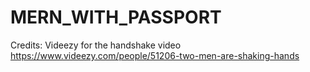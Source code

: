 # MERN_WITH_PASSPORT



Credits: 
Videezy for the handshake video https://www.videezy.com/people/51206-two-men-are-shaking-hands
